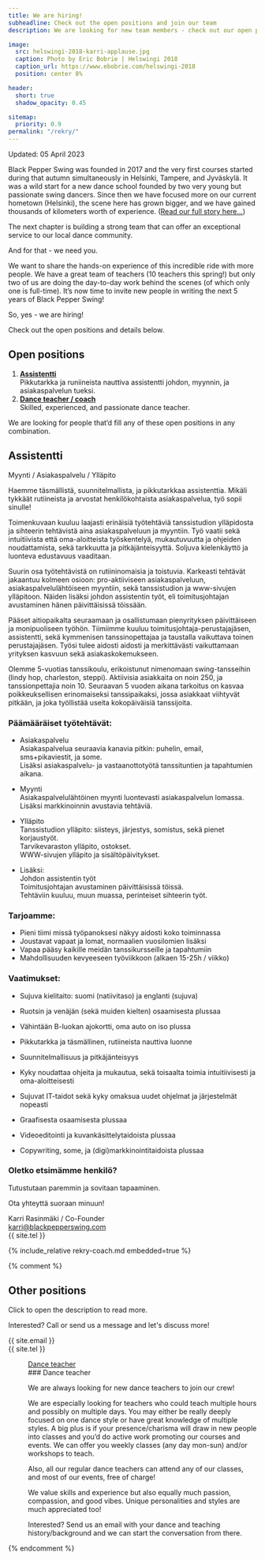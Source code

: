 ```yaml
---
title: We are hiring!
subheadline: Check out the open positions and join our team
description: We are looking for new team members - check out our open positions!

image:
  src: helswingi-2018-karri-applause.jpg
  caption: Photo by Eric Bobrie | Helswingi 2018
  caption_url: https://www.ebobrie.com/helswingi-2018
  position: center 8%

header:
  short: true
  shadow_opacity: 0.45

sitemap:
  priority: 0.9
permalink: "/rekry/"
---
```


Updated: 05 April 2023

Black Pepper Swing was founded in 2017 and the very first courses started during that autumn simultaneously in Helsinki, Tampere, and Jyväskylä. It was a wild start for a new dance school founded by two very young but passionate swing dancers. Since then we have focused more on our current hometown (Helsinki), the scene here has grown bigger, and we have gained thousands of kilometers worth of experience. ([Read our full story here...](/about-us))

The next chapter is building a strong team that can offer an exceptional service to our local dance community.

And for that - we need you.

We want to share the hands-on experience of this incredible ride with more people. We have a great team of teachers (10 teachers this spring!) but only two of us are doing the day-to-day work behind the scenes (of which only one is full-time). It’s now time to invite new people in writing the next 5 years of Black Pepper Swing!

So, yes - we are hiring!

Check out the open positions and details below.


## Open positions

1. [**Assistentti**](#assistentti) \
Pikkutarkka ja runiineista nauttiva assistentti johdon, myynnin, ja asiakaspalvelun tueksi.
2. [**Dance teacher / coach**](#coach) \
Skilled, experienced, and passionate dance teacher.

We are looking for people that’d fill any of these open positions in any combination.


## Assistentti

Myynti / Asiakaspalvelu / Ylläpito

Haemme täsmällistä, suunnitelmallista, ja pikkutarkkaa assistenttia. Mikäli tykkäät rutiineista ja arvostat henkilökohtaista asiakaspalvelua, työ sopii sinulle!

Toimenkuvaan kuuluu laajasti erinäisiä työtehtäviä tanssistudion ylläpidosta ja sihteerin tehtävistä aina asiakaspalveluun ja myyntiin. Työ vaatii sekä intuitiivista että oma-aloitteista työskentelyä, mukautuvuutta ja ohjeiden noudattamista, sekä tarkkuutta ja pitkäjänteisyyttä. Soljuva kielenkäyttö ja luonteva edustavuus vaaditaan.

Suurin osa työtehtävistä on rutiininomaisia ja toistuvia. Karkeasti tehtävät jakaantuu kolmeen osioon: pro-aktiiviseen asiakaspalveluun, asiakaspalvelulähtöiseen myyntiin, sekä tanssistudion ja www-sivujen ylläpitoon. Näiden lisäksi johdon assistentin työt, eli toimitusjohtajan avustaminen hänen päivittäisissä töissään.

Pääset aitiopaikalta seuraamaan ja osallistumaan pienyrityksen päivittäiseen ja monipuoliseen työhön. Tiimiimme kuuluu toimitusjohtaja-perustajajäsen, assistentti, sekä kymmenisen tanssinopettajaa ja taustalla vaikuttava toinen perustajajäsen. Työsi tulee aidosti aidosti ja merkittävästi vaikuttamaan yrityksen kasvuun sekä asiakaskokemukseen.

Olemme 5-vuotias tanssikoulu, erikoistunut nimenomaan swing-tansseihin (lindy hop, charleston, steppi). Aktiivisia asiakkaita on noin 250, ja tanssionpettajia noin 10. Seuraavan 5 vuoden aikana tarkoitus on kasvaa poikkeuksellisen erinomaiseksi tanssipaikaksi, jossa asiakkaat viihtyvät pitkään, ja joka työllistää useita kokopäiväisiä tanssijoita.


### Päämääräiset työtehtävät:

- Asiakaspalvelu  
  Asiakaspalvelua seuraavia kanavia pitkin: puhelin, email, sms+pikaviestit, ja some.  
  Lisäksi asiakaspalvelu- ja vastaanottotyötä tanssituntien ja tapahtumien aikana.

- Myynti  
  Asiakaspalvelulähtöinen myynti luontevasti asiakaspalvelun lomassa.  
  Lisäksi markkinoinnin avustavia tehtäviä.


- Ylläpito  
  Tanssistudion ylläpito: siisteys, järjestys, somistus, sekä pienet korjaustyöt.  
  Tarvikevaraston ylläpito, ostokset.  
  WWW-sivujen ylläpito ja sisältöpäivitykset.

- Lisäksi:  
  Johdon assistentin työt  
  Toimitusjohtajan avustaminen päivittäisissä töissä.  
  Tehtäviin kuuluu, muun muassa, perinteiset sihteerin työt.

### Tarjoamme:

- Pieni tiimi missä työpanoksesi näkyy aidosti koko toiminnassa
- Joustavat vapaat ja lomat, normaalien vuosilomien lisäksi
- Vapaa pääsy kaikille meidän tanssikursseille ja tapahtumiin
- Mahdollisuuden kevyeeseen työviikkoon (alkaen 15-25h / viikko)

### Vaatimukset:

- Sujuva kielitaito: suomi (natiivitaso) ja englanti (sujuva)
- Ruotsin ja venäjän (sekä muiden kielten) osaamisesta plussaa
- Vähintään B-luokan ajokortti, oma auto on iso plussa


- Pikkutarkka ja täsmällinen, rutiineista nauttiva luonne
- Suunnitelmallisuus ja pitkäjänteisyys
- Kyky noudattaa ohjeita ja mukautua, sekä toisaalta toimia intuitiivisesti ja oma-aloitteisesti


- Sujuvat IT-taidot sekä kyky omaksua uudet ohjelmat ja järjestelmät nopeasti
- Graafisesta osaamisesta plussaa
- Videoeditointi ja kuvankäsittelytaidoista plussaa
- Copywriting, some, ja (digi)markkinointitaidoista plussaa


### Oletko etsimämme henkilö?

Tutustutaan paremmin ja sovitaan tapaaminen.

Ota yhteyttä suoraan minuun!

Karri Rasinmäki / Co-Founder  
karri@blackpepperswing.com  
{{ site.tel }}  


<a name="coach"></a>

{% include_relative rekry-coach.md embedded=true %}


{% comment %}

## Other positions

Click to open the description to read more.

Interested? Call or send us a message and let's discuss more!

{{ site.email }}  
{{ site.tel }}  

<dl class="accordion" data-accordion>
  <dd class="accordion-navigation">
    <a href="#dance-teacher">Dance teacher</a>
<div id="dance-teacher" class="content" markdown="1">
### Dance teacher

We are always looking for new dance teachers to join our crew!

We are especially looking for teachers who could teach multiple hours and possibly on multiple days. You may either be really deeply focused on one dance style or have great knowledge of multiple styles. A big plus is if your presence/charisma will draw in new people into classes and you’d do active work promoting our courses and events. We can offer you weekly classes (any day mon-sun) and/or workshops to teach.

Also, all our regular dance teachers can attend any of our classes, and most of our events, free of charge!

We value skills and experience but also equally much passion, compassion, and good vibes. Unique personalities and styles are much appreciated too!

Interested? Send us an email with your dance and teaching history/background and we can start the conversation from there.
</div>
  </dd>
</dl>

{% endcomment %}
